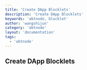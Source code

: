 ```yaml
---
title: 'Create DApp Blocklets'
description: 'Create DApp Blocklets'
keywords: 'abtnode, blocklet'
author: 'wangshijun'
category: 'abtnode'
layout: 'documentation'
tags:
  - 'abtnode'
---
```


## Create DApp Blocklets
